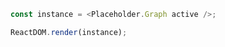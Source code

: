 <!--start-code-->

```js
const instance = <Placeholder.Graph active />;

ReactDOM.render(instance);
```

<!--end-code-->
